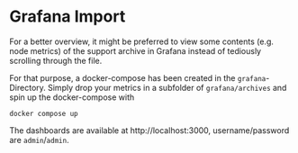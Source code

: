 # Grafana Import

For a better overview, it might be preferred to view some contents (e.g. node metrics) of the support archive in Grafana
instead of tediously scrolling through the file.

For that purpose, a docker-compose has been created in the `grafana`-Directory.
Simply drop your metrics in a subfolder of `grafana/archives` and spin up the docker-compose with

```shell
docker compose up
```

<!-- markdown-link-check-disable-next-line -->
The dashboards are available at http://localhost:3000, username/password are `admin`/`admin`.
